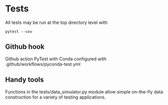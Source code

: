 # Tests

All tests may be run at the top directory level with

```commandline
pytest --cov
```

## Github hook

Github action PyTest with Conda configured with .github/workflows/pyconda-test.yml

## Handy tools

Functions in the tests/data_simulator.py module allow simple on-the-fly data
construction for a variety of testing applications.
